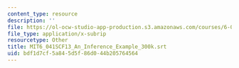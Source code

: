 ```yaml
---
content_type: resource
description: ''
file: https://ol-ocw-studio-app-production.s3.amazonaws.com/courses/6-041sc-probabilistic-systems-analysis-and-applied-probability-fall-2013/bdf1d7cf5a845d5f86d044b205764564_MIT6_041SCF13_An_Inference_Example_300k.vtt
file_type: application/x-subrip
resourcetype: Other
title: MIT6_041SCF13_An_Inference_Example_300k.srt
uid: bdf1d7cf-5a84-5d5f-86d0-44b205764564
---
```

